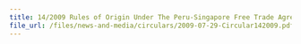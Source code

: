 ```yaml
---
title: 14/2009 Rules of Origin Under The Peru-Singapore Free Trade Agreement (PeSFTA)
file_url: /files/news-and-media/circulars/2009-07-29-Circular142009.pdf
---
```

